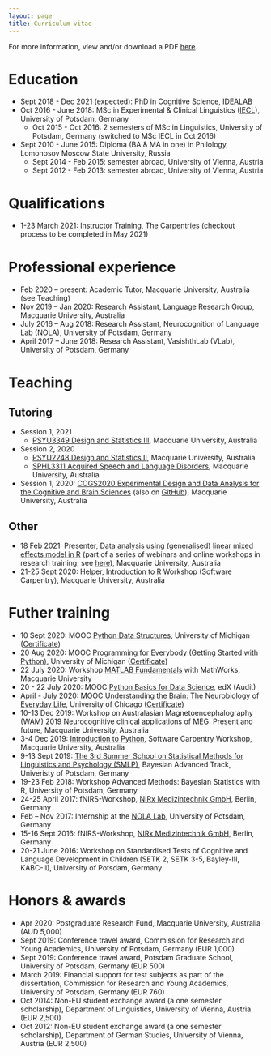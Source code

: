 ```yaml
---
layout: page
title: Curriculum vitae
---
```


For more information, view and/or download a PDF [here](CV_MKorochkina.pdf).

# Education

* Sept 2018 - Dec 2021 (expected): PhD in Cognitive Science, [IDEALAB](https://phd-idealab.com/)
* Oct 2016 - June 2018: MSc in Experimental & Clinical Linguistics ([IECL](https://www.uni-potsdam.de/en/iecl/index)), University of Potsdam, Germany
  * Oct 2015 - Oct 2016: 2 semesters of MSc in Linguistics, University of Potsdam, Germany (switched to MSc IECL in Oct 2016)
* Sept 2010 - June 2015: Diploma (BA & MA in one) in Philology, Lomonosov Moscow State University, Russia
  * Sept 2014 - Feb 2015: semester abroad, University of Vienna, Austria
  * Sept 2012 - Feb 2013: semester abroad, University of Vienna, Austria

# Qualifications

* 1-23 March 2021: Instructor Training, [The Carpentries](https://carpentries.org/) (checkout process to be completed in May 2021)

# Professional experience

* Feb 2020 – present: Academic Tutor, Macquarie University, Australia (see Teaching)
* Nov 2019 – Jan 2020: Research Assistant, Language Research Group, Macquarie University, Australia
* July 2016 – Aug 2018: Research Assistant, Neurocognition of Language Lab (NOLA), University of Potsdam, Germany
* April 2017 – June 2018: Research Assistant, VasishthLab (VLab), University of Potsdam, Germany

# Teaching

## Tutoring

* Session 1, 2021
  * [PSYU3349 Design and Statistics III](https://coursehandbook.mq.edu.au/2021/units/PSYU3349?year=2021), Macquarie University, Australia
* Session 2, 2020
  * [PSYU2248 Design and Statistics II](https://unitguides.mq.edu.au/unit_offerings/129069/unit_guide?full_code=PSYU2248_SHFYR_2020), Macquarie University, Australia
  * [SPHL3311 Acquired Speech and Language Disorders](https://unitguides.mq.edu.au/unit_offerings/129189/unit_guide), Macquarie University, Australia
* Session 1, 2020: [COGS2020 Experimental Design and Data Analysis for the Cognitive and Brain Sciences](https://unitguides.mq.edu.au/unit_offerings/123650/unit_guide) (also on [GitHub](https://crossley.github.io/cogs2020_2020/index.html)), Macquarie University, Australia

## Other

* 18 Feb 2021: Presenter, [Data analysis using (generalised) linear mixed effects model in R](https://github.com/mariakna/MQ-eResearchTraining-GLMMs) (part of a series of webinars and online workshops in research training; see [here](https://www.eventbrite.co.uk/e/2021-eresearch-training-kickoff-at-macquarie-university-tickets-136557911389)), Macquarie University, Australia
* 21-25 Sept 2020: Helper, [Introduction to R](https://mq-software-carpentry.github.io/2020-09-21-intro-to-r/) Workshop (Software Carpentry), Macquarie University, Australia

# Futher training

* 10 Sept 2020: MOOC [Python Data Structures](https://www.coursera.org/learn/python-data), University of Michigan ([Certificate](https://github.com/mariakna/mariakna.github.io/blob/master/certificate_python_course_part2.pdf))
* 20 Aug 2020: MOOC [Programming for Everybody (Getting Started with Python)](https://www.coursera.org/learn/python), University of Michigan ([Certificate](https://github.com/mariakna/mariakna.github.io/blob/master/certificate_python_course_part1.pdf))
* 22 July 2020: Workshop [MATLAB Fundamentals](https://www.eventbrite.co.uk/e/matlab-fundamentals-at-macquarie-university-tickets-111336725142) with MathWorks, Macquarie University
* 20 - 22 July 2020: MOOC [Python Basics for Data Science](https://learning.edx.org/course/course-v1:IBM+PY0101EN+1T2020/home), edX (Audit)
* April - July 2020: MOOC [Understanding the Brain: The Neurobiology of Everyday Life](https://www.coursera.org/learn/neurobiology?#enroll), University of Chicago ([Certificate](https://github.com/mariakna/mariakna.github.io/blob/master/Coursera%203FM8UYY27R4_certificate.pdf))
* 10-13 Dec 2019: Workshop on Australasian Magnetoencephalography (WAM) 2019 Neurocognitive clinical applications of MEG: Present and future, Macquarie University, Australia
* 3-4 Dec 2019: [Introduction to Python](https://mq-software-carpentry.github.io/2019-12-03-intro-to-python/), Software Carpentry Workshop, Macquarie University, Australia
* 9-13 Sept 2019: [The 3rd Summer School on Statistical Methods for Linguistics and Psychology (SMLP)](https://vasishth.github.io/smlp2019/), Bayesian Advanced Track, Univeristy of Potsdam, Germany
* 19-23 Feb 2018: Workshop Advanced Methods: Bayesian Statistics with R, University of Potsdam, Germany
* 24-25 April 2017: fNIRS-Workshop, [NIRx Medizintechnik GmbH](https://nirx.net/), Berlin, Germany
* Feb – Nov 2017: Internship at the [NOLA Lab](http://www.uni-potsdam.de/nola/index.html), University of Potsdam, Germany
* 15-16 Sept 2016: fNIRS-Workshop, [NIRx Medizintechnik GmbH](https://nirx.net/), Berlin, Germany
* 20-21 June 2016: Workshop on Standardised Tests of Cognitive and Language Development in Children (SETK 2, SETK 3-5, Bayley-III, KABC-II), University of Potsdam, Germany

# Honors & awards

* Apr 2020: Postgraduate Research Fund, Macquarie University, Australia (AUD 5,000)
* Sept 2019: Conference travel award, Commission for Research and Young Academics, University of Potsdam, Germany (EUR 1,000)
* Sept 2019: Conference travel award, Potsdam Graduate School, University of Potsdam, Germany (EUR 500)
* March 2019: Financial support for test subjects as part of the dissertation, Commission for Research and Young Academics, University of Potsdam, Germany (EUR 760)
* Oct 2014: Non-EU student exchange award (a one semester scholarship), Department of Linguistics, University of Vienna, Austria (EUR 2,500)
* Oct 2012: Non-EU student exchange award (a one semester scholarship), Department of German Studies, University of Vienna, Austria (EUR 2,500)





